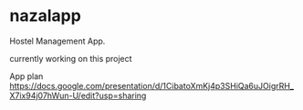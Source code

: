 # nazalapp

Hostel Management App.

currently working on this project


App plan 
https://docs.google.com/presentation/d/1CibatoXmKj4p3SHiQa6uJOigrRH_X7ix94j07hWun-U/edit?usp=sharing
